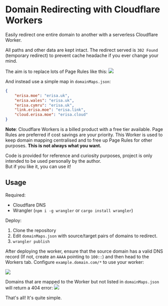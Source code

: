 # Domain Redirecting with Cloudflare Workers

Easily redirect one entire domain to another with a serverless Cloudflare Worker.

All paths and other data are kept intact. The redirect served is `302 Found` (temporary redirect) to prevent cache headache if you ever change your mind.

The aim is to replace lots of Page Rules like this:
![](https://cdn.erisa.moe/firefox_ILlPFFe3Hk.png)

And instead use a simple map in `domainMaps.json`:
```json
{
    "erisa.moe": "erisa.uk",
    "erisa.wales": "erisa.uk",
    "erisa.cymru": "erisa.uk",
    "link.erisa.moe": "erisa.link",
    "cloud.erisa.moe": "erisa.cloud"
}
```

**Note**: Cloudflare Workers is a billed product with a free tier available. Page Rules are preferred if cost savings are your priority. This Worker is used to keep domain mapping centralised and to free up Page Rules for other purposes. **This is not always what you want.**

Code is provided for reference and curiosity purposes, project is only intended to be used personally by the author.  
But if you like it, you can use it!

## Usage

Required:
- Cloudflare DNS
- Wrangler (`npm i -g wrangler` or `cargo install wrangler`)

Deploy:
1. Clone the repository
2. Edit `domainMaps.json` with source/target pairs of domains to redirect.
3. `wrangler publish`

After deploying the worker, ensure that the source domain has a valid DNS record (If not, create an `AAAA` pointing to `100::`) and then head to the Workers tab. Configure `example.domain.com/*` to use your worker:

![](https://cdn.erisa.moe/firefox_lMarhsl7p0.png)

Domains that are mapped to the Worker but not listed in `domainMaps.json` will return a 404 error:
![](https://cdn.erisa.moe/firefox_jRnHX7iexY.png)


That's all! It's quite simple.
